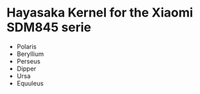 # Hayasaka Kernel for the Xiaomi SDM845 serie

- Polaris
- Beryllium
- Perseus
- Dipper
- Ursa
- Equuleus

